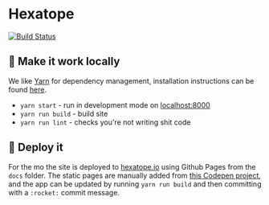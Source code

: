 # Hexatope

[![Build Status](https://circleci.com/gh/pouretrebelle/hexatope.svg?style=shield&circle-token=0268eaecef5769dc4a1a8a515104ae2dce416a6b)](https://circleci.com/gh/pouretrebelle/hexatope)

## :raised_hands: Make it work locally

We like [Yarn](https://github.com/yarnpkg/yarn) for dependency management, installation instructions can be found [here](https://yarnpkg.com/en/docs/install).

- `yarn start` - run in development mode on [localhost:8000](http://localhost:8000)
- `yarn run build` - build site
- `yarn run lint` - checks you're not writing shit code

## :rocket: Deploy it

For the mo the site is deployed to [hexatope.io](http://hexatope.io/) using Github Pages from the `docs` folder. The static pages are manually added from [this Codepen project](https://codepen.io/pouretrebelle/project/editor/430989965c709ba691a4210f655ea7d5), and the app can be updated by running `yarn run build` and then committing with a `:rocket:` commit message.
